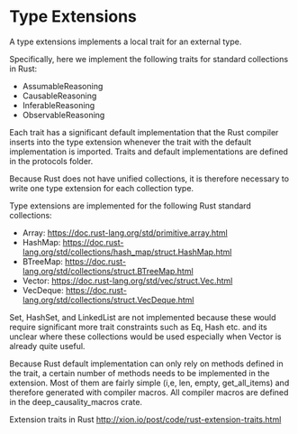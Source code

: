 # Type Extensions

A type extensions implements a local trait for an external type.

Specifically, here we implement the following traits for standard collections in Rust:
* AssumableReasoning
* CausableReasoning
* InferableReasoning
* ObservableReasoning

Each trait has a significant default implementation that the Rust compiler
inserts into the type extension whenever the trait with the default implementation is imported. 
Traits and default implementations are defined in the protocols folder.

Because Rust does not have unified collections, it is therefore necessary
to write one type extension for each collection type.

Type extensions are implemented for the following Rust standard collections:
* Array: https://doc.rust-lang.org/std/primitive.array.html
* HashMap: https://doc.rust-lang.org/std/collections/hash_map/struct.HashMap.html
* BTreeMap: https://doc.rust-lang.org/std/collections/struct.BTreeMap.html
* Vector: https://doc.rust-lang.org/std/vec/struct.Vec.html
* VecDeque: https://doc.rust-lang.org/std/collections/struct.VecDeque.html

Set, HashSet, and LinkedList are not implemented because these would require significant more trait constraints such
as Eq, Hash etc. and its unclear where these collections would be used especially when Vector is already quite useful.

Because Rust default implementation can only rely on methods defined in the trait,
a certain number of methods needs to be implemented in the extension. Most of them
are fairly simple (i,e, len, empty, get_all_items) and therefore generated with compiler macros.
All compiler macros are defined in the deep_causality_macros crate.

Extension traits in Rust
http://xion.io/post/code/rust-extension-traits.html